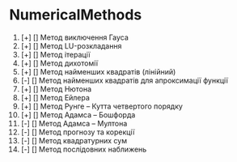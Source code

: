 # NumericalMethods

1. [+] [] Метод виключення Гауса
2. [+] [] Метод LU-розкладання
3. [+] [] Метод ітерації
4. [+] [] Метод дихотомії
5. [+] [] Метод найменших квадратів (лінійний)
6. [-] [] Метод найменших квадратів для апроксимації функції
7. [+] [] Метод Нютона
8. [+] [] Метод Ейлера
9. [+] [] Метод Рунге – Кутта четвертого порядку
10. [+] [] Метод Адамса – Бошфорда
11. [-] [] Метод Адамса – Мултона
12. [-] [] Метод прогнозу та корекції
13. [-] [] Метод квадратурних сум
14. [-] [] Метод послідовних наближень
